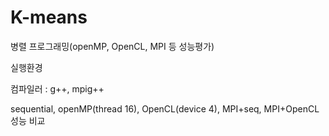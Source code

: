K-means
=======

병렬 프로그래밍(openMP, OpenCL, MPI 등 성능평가)

실행환경

컴파일러 : g++, mpig++

sequential, openMP(thread 16), OpenCL(device 4), MPI+seq, MPI+OpenCL 성능 비교
